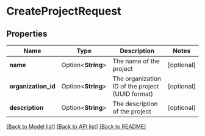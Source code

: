 # CreateProjectRequest

## Properties

Name | Type | Description | Notes
------------ | ------------- | ------------- | -------------
**name** | Option<**String**> | The name of the project | [optional]
**organization_id** | Option<**String**> | The organization ID of the project (UUID format) | [optional]
**description** | Option<**String**> | The description of the project | [optional]

[[Back to Model list]](../README.md#documentation-for-models) [[Back to API list]](../README.md#documentation-for-api-endpoints) [[Back to README]](../README.md)


